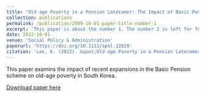 ```yaml
---
title: "Old-age Poverty in a Pension Latecomer: The Impact of Basic Pension Expansions in South Korea"
collection: publications
permalink: /publication/2009-10-01-paper-title-number-1
excerpt: 'This paper is about the number 1. The number 2 is left for future work.'
date: 2022-10-01
venue: 'Social Policy & Administration'
paperurl: 'https://doi.org/10.1111/spol.12829'
citation: 'Lee, K. (2022). &quot;Old-age Poverty in a Pension Latecomer: The Impact of Basic Pension Expansions in South Korea&quot; <i>Social Policy & Administration</i>. 56(7).'
---
```

This paper examins the impact of recent expansions in the Basic Pension scheme on old-age poverty in South Korea.

[Download paper here](https://doi.org/10.1111/spol.12829)
